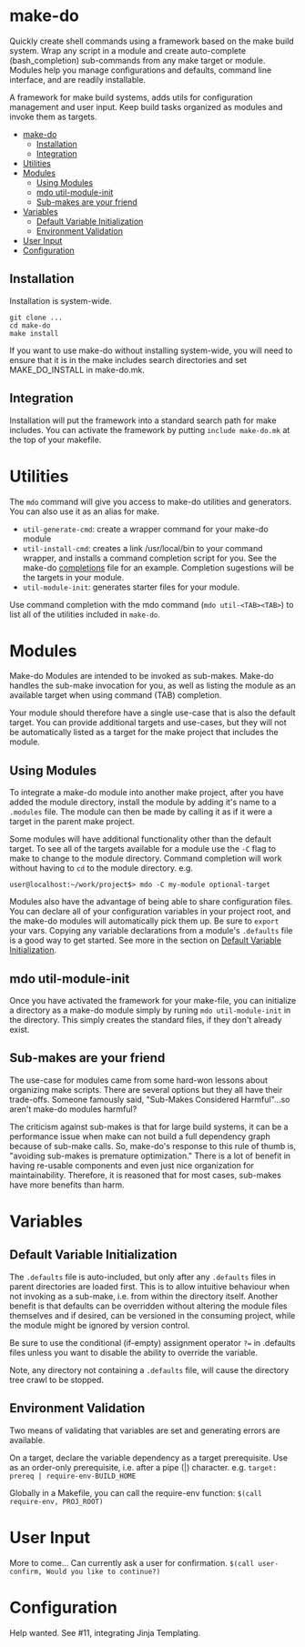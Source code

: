 # make-do

Quickly create shell commands using a framework based on the make build system. Wrap any script in a module and create auto-complete (bash_completion) sub-commands from any make target or module. Modules help you manage configurations and defaults, command line interface, and are readily installable.

A framework for make build systems, adds utils for configuration management and user input. Keep build tasks organized as modules and invoke them as targets.

<!-- TOC depthFrom:1 depthTo:6 withLinks:1 updateOnSave:1 orderedList:0 -->

- [make-do](#make-do)
	- [Installation](#installation)
	- [Integration](#integration)
- [Utilities](#utilities)
- [Modules](#modules)
	- [Using Modules](#using-modules)
	- [mdo util-module-init](#mdo-util-module-init)
	- [Sub-makes are your friend](#sub-makes-are-your-friend)
- [Variables](#variables)
	- [Default Variable Initialization](#default-variable-initialization)
	- [Environment Validation](#environment-validation)
- [User Input](#user-input)
- [Configuration](#configuration)

<!-- /TOC -->

## Installation
Installation is system-wide.
```
git clone ...
cd make-do
make install
```

If you want to use make-do without installing system-wide, you will need to ensure that it is in the make includes search directories and set MAKE_DO_INSTALL in make-do.mk.

## Integration
Installation will put the framework into a standard search path for make includes.
You can activate the framework by putting `include make-do.mk` at the top of your makefile.

# Utilities

The `mdo` command will give you access to make-do utilities and generators. You can also use it as an alias for make.

* `util-generate-cmd`: create a wrapper command for your make-do module
* `util-install-cmd`: creates a link /usr/local/bin to your command wrapper, and installs a command completion script for you. See the make-do [completions][047213c8] file for an example. Completion sugestions will be the targets in your module.
* `util-module-init`: generates starter files for your module.

Use command completion with the mdo command (`mdo util-<TAB><TAB>`) to list all of the utilities included in `make-do`.

  [047213c8]: completions "completions"

# Modules
Make-do Modules are intended to be invoked as sub-makes. Make-do handles the sub-make invocation for you, as well as listing the module as an available target when using command (TAB) completion.

Your module should therefore have a single use-case that is also the default target. You can provide additional targets and use-cases, but they will not be automatically listed as a target for the make project that includes the module.

## Using Modules
To integrate a make-do module into another make project, after you have added the module directory, install the module by adding it's name to a `.modules` file. The module can then be made by calling it as if it were a target in the parent make project.

Some modules will have additional functionality other than the default target. To see all of the targets available for a module use the `-C` flag to make to change to the module directory. Command completion will work without having to `cd` to the module directory.
e.g.
```
user@localhost:~/work/project$> mdo -C my-module optional-target
```

Modules also have the advantage of being able to share configuration files. You can declare all of your configuration variables in your project root, and the make-do modules will automatically pick them up. Be sure to `export` your vars. Copying any variable declarations from a module's `.defaults` file is a good way to get started. See more in the section on [Default Variable Initialization](#default-variable-initialization).

## mdo util-module-init
Once you have activated the framework for your make-file, you can initialize a directory as a make-do module simply by runing `mdo util-module-init` in the directory. This simply creates the standard files, if they don't already exist.

## Sub-makes are your friend
The use-case for modules came from some hard-won lessons about organizing make scripts. There are several options but they all have their trade-offs. Someone famously said, "Sub-Makes Considered Harmful"...so aren't make-do modules harmful?

The criticism against sub-makes is that for large build systems, it can be a performance issue when make can not build a full dependency graph because of sub-make calls. So, make-do's response to this rule of thumb is, "avoiding sub-makes is premature optimization." There is a lot of benefit in having re-usable components and even just nice organization for maintainability. Therefore, it is reasoned that for most cases, sub-makes have more benefits than harm.

# Variables

## Default Variable Initialization
The `.defaults` file is auto-included, but only after any `.defaults` files in parent directories are loaded first. This is to allow intuitive behaviour when not invoking as a sub-make, i.e. from within the directory itself. Another benefit is that defaults can be overridden without altering the module files themselves and if desired, can be versioned in the consuming project, while the module might be ignored by version control.

Be sure to use the conditional (if-empty) assignment operator ` ?= ` in .defaults files unless you want to disable the ability to override the variable.

Note, any directory not containing a `.defaults` file, will cause the directory tree crawl to be stopped.

## Environment Validation
Two means of validating that variables are set and generating errors are available.

On a target, declare the variable dependency as a target prerequisite.
Use as an order-only prerequisite, i.e. after a pipe (|) character.
e.g. `target: prereq | require-env-BUILD_HOME`

Globally in a Makefile, you can call the require-env function:
`$(call require-env, PROJ_ROOT)`

# User Input
More to come...
Can currently ask a user for confirmation.
```$(call user-confirm, Would you like to continue?)```

# Configuration
Help wanted. See #11, integrating Jinja Templating.
